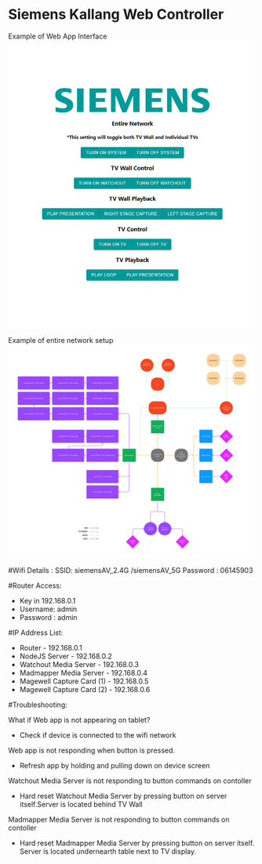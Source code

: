 ﻿# Siemens Kallang Web Controller

Example of Web App Interface
![alt text](https://github.com/untitledresearchlab/siemenskallang/blob/main/interface_2.png?raw=true)

Example of entire network setup
![alt text](https://github.com/untitledresearchlab/siemenskallang/blob/main/Siemens_map_2.png?raw=true)


#Wifi Details :
SSID: siemensAV_2.4G /siemensAV_5G
Password : 06145903

#Router Access:
* Key in 192.168.0.1
* Username: admin
* Password : admin

#IP Address List:

* Router - 192.168.0.1
* NodeJS Server - 192.168.0.2
* Watchout Media Server - 192.168.0.3
* Madmapper Media Server - 192.168.0.4
* Magewell Capture Card (1) - 192.168.0.5
* Magewell Capture Card (2) - 192.168.0.6

#Troubleshooting:

What if Web app is not appearing on tablet?
* Check if device is connected to the wifi network

Web app is not responding when button is pressed.
* Refresh app by holding and pulling down on device screen

Watchout Media Server is not responding to button commands on contoller
* Hard reset Watchout Media Server by pressing button on server itself.Server is located behind TV Wall

Madmapper Media Server is not responding to button commands on contoller
* Hard reset Madmapper Media Server by pressing button on server itself. Server is located undernearth table next to TV display.
  

